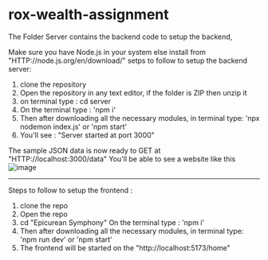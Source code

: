 # rox-wealth-assignment
 
The Folder Server contains the backend code to setup the backend,  

Make sure you have Node.js in your system else install from "HTTP://node.js.org/en/download/"
setps to follow to setup the backend server:
1. clone the repository
2. Open the repository in any text editor, if the folder is ZIP then unzip it
3. on terminal type : cd server
4. On the terminal type : 'npm i'
5. Then after downloading all the necessary modules, in terminal type: 'npx nodemon index.js' or 'npm start'
6. You'll see : "Server started at port 3000"

The sample JSON data is now ready to GET at "HTTP://localhost:3000/data"
You'll be able to see a website like this 
![image](https://github.com/ssy2306/rox-wealth-assignment/assets/77876285/3ee92017-cd96-4a9a-bdfd-7de706846911)

-----------------------------------------------------
Steps to follow to setup the frontend :
1. clone the repo
2. Open the repo
3. cd "Epicurean Symphony"
On the terminal type : 'npm i'
5. Then after downloading all the necessary modules, in terminal type: 'npm run dev' or 'npm start'
6. The frontend will be started on the "http://localhost:5173/home"
